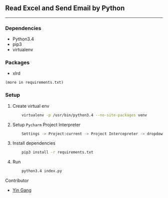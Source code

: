 ## Read Excel and Send Email by Python
---

### Dependencies
* Python3.4
* pip3
* virtualenv


### Packages
* xlrd

```(more in requirements.txt)```


### Setup
1. Create virtual env
    ```bash
        virtualenv -p /usr/bin/python3.4 --no-site-packages venv
    ```
2. Setup ```Pycharm``` Project Interpreter
    ```bash
        Settings -> Project:current -> Project Intercepreter -> dropdown and choose venv
    ```
    
3. Install dependencies
    ```bash
        pip3 install -r requirements.txt
    ```
    
4. Run
    ```bash
        python3.4 index.py
    ```
    
Contributor

* [Yin Gang](https://github.com/smallyin/) 